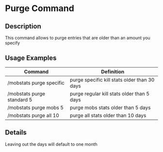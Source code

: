 # Purge Command

## Description

This command allows to purge entries that are older than an amount you specify

## Usage Examples

Command |  Definition
------------- | -------------
/mobstats purge specific | purge specific kill stats older than 30 days
/mobstats purge standard 5 | purge regular kill stats older than 5 days
/mobstats purge mobs 5 | purge mobs stats older than 5 days
/mobstats purge all 10 | purge all stats older than 10 days

## Details

Leaving out the days will default to one month

